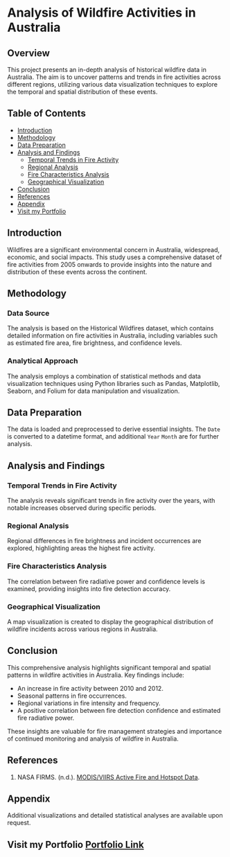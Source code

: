 # Analysis of Wildfire Activities in Australia

## Overview

This project presents an in-depth analysis of historical wildfire data in Australia. The aim is to uncover patterns and trends in fire activities across different regions, utilizing various data visualization techniques to explore the temporal and spatial distribution of these events.

## Table of Contents

- [Introduction](#introduction)
- [Methodology](#methodology)
- [Data Preparation](#data-pre)
- [Analysis and Findings](#analysis-and-findings)
  - [Temporal Trends in Fire Activity](#temporal-trends-in-fire-activity)
  - [Regional Analysis](#regional-analysis)
  - [Fire Characteristics Analysis](#fireistics-analysis)
  - [Geographical Visualization](#ographical-visualization)
- [Conclusion](#conclusion)
- [References](#)
- [Appendix](#appendix)
- [Visit my Portfolio](#visit-my-portfolio-portfolio-link)

## Introduction

Wildfires are a significant environmental concern in Australia, widespread, economic, and social impacts. This study uses a comprehensive dataset of fire activities from 2005 onwards to provide insights into the nature and distribution of these events across the continent.

## Methodology

### Data Source

The analysis is based on the Historical Wildfires dataset, which contains detailed information on fire activities in Australia, including variables such as estimated fire area, fire brightness, and confidence levels.

### Analytical Approach

The analysis employs a combination of statistical methods and data visualization techniques using Python libraries such as Pandas, Matplotlib, Seaborn, and Folium for data manipulation and visualization.

## Data Preparation

The data is loaded and preprocessed to derive essential insights. The `Date` is converted to a datetime format, and additional `Year` `Month` are for further analysis.

## Analysis and Findings

### Temporal Trends in Fire Activity

The analysis reveals significant trends in fire activity over the years, with notable increases observed during specific periods.

### Regional Analysis

Regional differences in fire brightness and incident occurrences are explored, highlighting areas the highest fire activity.

### Fire Characteristics Analysis

The correlation between fire radiative power and confidence levels is examined, providing insights into fire detection accuracy.

### Geographical Visualization

A map visualization is created to display the geographical distribution of wildfire incidents across various regions in Australia.

## Conclusion

This comprehensive analysis highlights significant temporal and spatial patterns in wildfire activities in Australia. Key findings include:

- An increase in fire activity between 2010 and 2012.
- Seasonal patterns in fire occurrences.
- Regional variations in fire intensity and frequency.
- A positive correlation between fire detection confidence and estimated fire radiative power.

These insights are valuable for fire management strategies and importance of continued monitoring and analysis of wildfire in Australia.

## References

1. NASA FIRMS. (n.d.). [MODIS/VIIRS Active Fire and Hotspot Data](https://earthdata.nasa.gov/earth-observation-data/near-real-time/firms/c6-mcd14dl).

## Appendix

Additional visualizations and detailed statistical analyses are available upon request.

## Visit my Portfolio [Portfolio Link](https://amanbhattarai.com.np)
